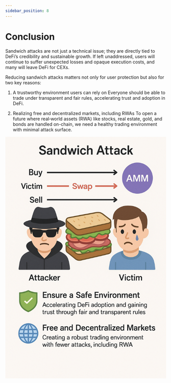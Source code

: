 ```yaml
---
sidebar_position: 8
---
```


# Conclusion

Sandwich attacks are not just a technical issue; they are directly tied to DeFi’s credibility and sustainable growth. If left unaddressed, users will continue to suffer unexpected losses and opaque execution costs, and many will leave DeFi for CEXs.

Reducing sandwich attacks matters not only for user protection but also for two key reasons:

1. A trustworthy environment users can rely on
Everyone should be able to trade under transparent and fair rules, accelerating trust and adoption in DeFi.

2. Realizing free and decentralized markets, including RWAs
To open a future where real‑world assets (RWA) like stocks, real estate, gold, and bonds are handled on-chain, we need a healthy trading environment with minimal attack surface.

![conclusion](./img/conclusion.png)
